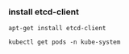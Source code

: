 ### install etcd-client

```
apt-get install etcd-client
```

```
kubectl get pods -n kube-system
``` 
